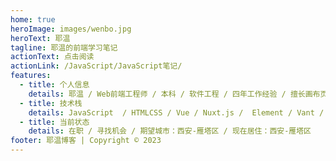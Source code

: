 ```yaml
---
home: true
heroImage: images/wenbo.jpg
heroText: 耶温
tagline: 耶温的前端学习笔记
actionText: 点击阅读
actionLink: /JavaScript/JavaScript笔记/
features:
  - title: 个人信息
    details: 耶温 / Web前端⼯程师 / 本科 / 软件⼯程 / 四年工作经验 / 擅长画布页面配置类实现 / 联系方式：iyuwb@outlook.com
  - title: 技术栈
    details: JavaScript  / HTMLCSS / Vue / Nuxt.js /  Element / Vant / ECharts / 主要项目：虚拟主播 / 数据大屏 / 智能分析 。
  - title: 当前状态
    details: 在职 / 寻找机会 / 期望城市：西安-雁塔区 / 现在居住：西安-雁塔区 
footer: 耶温博客 | Copyright © 2023
---
```

